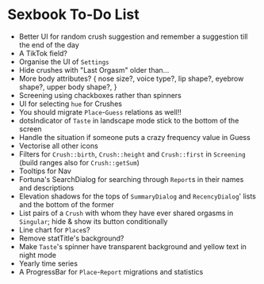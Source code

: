 # Sexbook To-Do List

* Better UI for random crush suggestion and remember a suggestion till the end of the day
* A TikTok field?
* Organise the UI of `Settings`
* Hide crushes with "Last Orgasm" older than...
* More body attributes? { nose size?, voice type?, lip shape?, eyebrow shape?, upper body shape?, }
* Screening using chackboxes rather than spinners
* UI for selecting `hue` for Crushes
* You should migrate `Place`-`Guess` relations as well!!
* dotsIndicator of `Taste` in landscape mode stick to the bottom of the screen
* Handle the situation if someone puts a crazy frequency value in Guess
* Vectorise all other icons
* Filters for `Crush::birth`, `Crush::height` and `Crush::first` in `Screening` (build ranges also
  for `Crush::getSum`)
* Tooltips for Nav
* Fortuna's SearchDialog for searching through `Report`s in their names and descriptions
* Elevation shadows for the tops of `SummaryDialog` and `RecencyDialog`' lists and the bottom of the
  former
* List pairs of a `Crush` with whom they have ever shared orgasms in `Singular`; hide & show its
  button conditionally
* Line chart for `Place`s?
* Remove statTitle's background?
* Make `Taste`'s spinner have transparent background and yellow text in night mode
* Yearly time series
* A ProgressBar for `Place`-`Report` migrations and statistics

